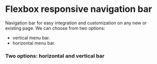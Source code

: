 # Flexbox responsive navigation bar

Navigation bar for easy integration and customization on any new or existing page. We can choose from two options:

- vertical menu bar.
- horizontal menu bar.

### Two options: horizontal and vertical bar


